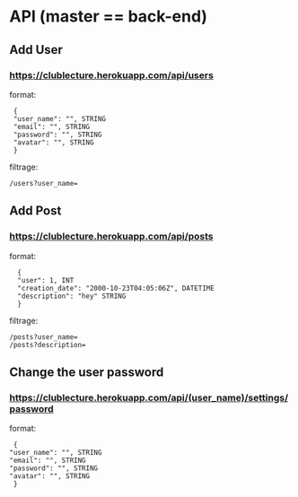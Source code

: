# API (master == back-end)

## Add User
### https://clublecture.herokuapp.com/api/users

  format:

     {
     "user_name": "", STRING
     "email": "", STRING
     "password": "", STRING
     "avatar": "", STRING
     }

filtrage:

    /users?user_name=

## Add Post
### https://clublecture.herokuapp.com/api/posts

  format:
  
      {
      "user": 1, INT
      "creation_date": "2000-10-23T04:05:06Z", DATETIME
      "description": "hey" STRING
      }

filtrage:  

    /posts?user_name=
    /posts?description=  

## Change the user password
### https://clublecture.herokuapp.com/api/(user_name)/settings/password

format:

     {
    "user_name": "", STRING
    "email": "", STRING
    "password": "", STRING
    "avatar": "", STRING
     }
